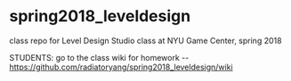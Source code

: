 # spring2018_leveldesign
class repo for Level Design Studio class at NYU Game Center, spring 2018

STUDENTS: go to the class wiki for homework -- https://github.com/radiatoryang/spring2018_leveldesign/wiki
